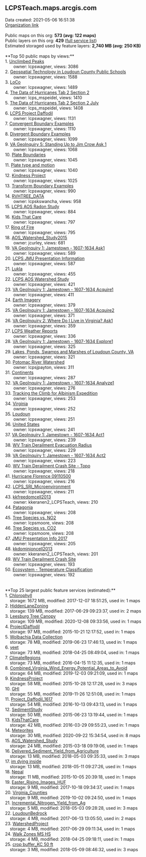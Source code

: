 <h2>LCPSTeach.maps.arcgis.com</h2> Data created: 2021-05-06 16:51:38 <br /><a target='new' href='https://LCPSTeach.maps.arcgis.com'>Organization link</a><br /><br />Public maps on this org: <b>573 (avg: 122 maps)</b><br />Public layers on this org: <b>429 </b>(<a target='new' href='https://services.arcgis.com/OKNnwEOcvx5lXPqr/ArcGIS/rest/services'>full service list</a>)<br />Estimated storaged used by feature layers: <b>2,740 MB (avg: 250 KB)</b><br /><br />**Top 50 public maps by views:**<br />  1. <a target='new' href='https://www.arcgis.com/home/item.html?id=da3767df8f404aeca28497d784344437'>Unclimbed Peaks</a> <br />  &nbsp;&nbsp;&nbsp;&nbsp; &nbsp;&nbsp;owner: lcpswagner, views: 3086<br />  2. <a target='new' href='https://www.arcgis.com/home/item.html?id=70daccbefc294aa4a54dc1c6aaae1c4c'>Geospatial Technology in Loudoun County Public Schools</a> <br />  &nbsp;&nbsp;&nbsp;&nbsp; &nbsp;&nbsp;owner: lcpswagner, views: 1588<br />  3. <a target='new' href='https://www.arcgis.com/home/item.html?id=a2c0787fd9304b2590bde6e3ab825396'>LoCo</a> <br />  &nbsp;&nbsp;&nbsp;&nbsp; &nbsp;&nbsp;owner: lcpswagner, views: 1489<br />  4. <a target='new' href='https://www.arcgis.com/home/item.html?id=f8345d2049fa49b5aaa6fb8633dede6c'>The Data of Hurricanes Tab 2 Section 2</a> <br />  &nbsp;&nbsp;&nbsp;&nbsp; &nbsp;&nbsp;owner: lcps_mspeidel, views: 1410<br />  5. <a target='new' href='https://www.arcgis.com/home/item.html?id=52d0202cf7d9472a93047f2126d8d01c'>The Data of Hurricanes Tab 2 Section 2 July</a> <br />  &nbsp;&nbsp;&nbsp;&nbsp; &nbsp;&nbsp;owner: lcps_mspeidel, views: 1408<br />  6. <a target='new' href='https://www.arcgis.com/home/item.html?id=d87889dbcd8f4703ba2e444a7784fe81'>LCPS Project Daffodil</a> <br />  &nbsp;&nbsp;&nbsp;&nbsp; &nbsp;&nbsp;owner: lcpswagner, views: 1131<br />  7. <a target='new' href='https://www.arcgis.com/home/item.html?id=acbaa864bbcb40a494197a2f944429fb'>Convergent Boundary Examples</a> <br />  &nbsp;&nbsp;&nbsp;&nbsp; &nbsp;&nbsp;owner: lcpswagner, views: 1110<br />  8. <a target='new' href='https://www.arcgis.com/home/item.html?id=ad4dacb17b094d9cb2abbe74ddaf5ad8'>Divergent Boundary Examples</a> <br />  &nbsp;&nbsp;&nbsp;&nbsp; &nbsp;&nbsp;owner: lcpswagner, views: 1099<br />  9. <a target='new' href='https://www.arcgis.com/home/item.html?id=6ff23a4f8bd3481dbdd95f8b01b44310'>VA GeoInquiry 5: Standing Up to Jim Crow Ask 1</a> <br />  &nbsp;&nbsp;&nbsp;&nbsp; &nbsp;&nbsp;owner: lcpswagner, views: 1068<br />  10. <a target='new' href='https://www.arcgis.com/home/item.html?id=60711f63ed5b4c0b9f58949f8245aa94'>Plate Boundaries</a> <br />  &nbsp;&nbsp;&nbsp;&nbsp; &nbsp;&nbsp;owner: lcpswagner, views: 1045<br />  11. <a target='new' href='https://www.arcgis.com/home/item.html?id=4ff2490043484da390079476dce799ac'>Plate type and motion</a> <br />  &nbsp;&nbsp;&nbsp;&nbsp; &nbsp;&nbsp;owner: lcpswagner, views: 1040<br />  12. <a target='new' href='https://www.arcgis.com/home/item.html?id=c704a238c4bf4165a5b51d88e3949520'>Kindness Project</a> <br />  &nbsp;&nbsp;&nbsp;&nbsp; &nbsp;&nbsp;owner: lcpswagner, views: 1025<br />  13. <a target='new' href='https://www.arcgis.com/home/item.html?id=6bd1b0f56bbe44d1803d548c1fde25fc'>Transform Boundary Examples</a> <br />  &nbsp;&nbsp;&nbsp;&nbsp; &nbsp;&nbsp;owner: lcpswagner, views: 990<br />  14. <a target='new' href='https://www.arcgis.com/home/item.html?id=ba572013ff064486a8bbbdde07569448'>RVHTREE_DATA</a> <br />  &nbsp;&nbsp;&nbsp;&nbsp; &nbsp;&nbsp;owner: lcpskswancha, views: 958<br />  15. <a target='new' href='https://www.arcgis.com/home/item.html?id=775af406b96e4530a829e3ca0d508f85'>LCPS AOS Radon Study</a> <br />  &nbsp;&nbsp;&nbsp;&nbsp; &nbsp;&nbsp;owner: lcpswagner, views: 884<br />  16. <a target='new' href='https://www.arcgis.com/home/item.html?id=2dba885c4fe14d49a5cb4ad750caf1c1'>Kids That Care</a> <br />  &nbsp;&nbsp;&nbsp;&nbsp; &nbsp;&nbsp;owner: lcpswagner, views: 797<br />  17. <a target='new' href='https://www.arcgis.com/home/item.html?id=0c9204df840547c591763de16266b822'>Ring of Fire</a> <br />  &nbsp;&nbsp;&nbsp;&nbsp; &nbsp;&nbsp;owner: lcpswagner, views: 795<br />  18. <a target='new' href='https://www.arcgis.com/home/item.html?id=a8a70fb3432249cd9fac92df019dd300'>AOS_Watershed_Study2015</a> <br />  &nbsp;&nbsp;&nbsp;&nbsp; &nbsp;&nbsp;owner: jcurley, views: 681<br />  19. <a target='new' href='https://www.arcgis.com/home/item.html?id=b7c6119bddbc4fdba399d1ba912d524b'>VA GeoInquiry 1: Jamestown - 1607-1634 Ask1</a> <br />  &nbsp;&nbsp;&nbsp;&nbsp; &nbsp;&nbsp;owner: lcpswagner, views: 589<br />  20. <a target='new' href='https://www.arcgis.com/home/item.html?id=7d511ab5748f4305b04e4b105a5ced92'>LCPS JMU Presentation Information</a> <br />  &nbsp;&nbsp;&nbsp;&nbsp; &nbsp;&nbsp;owner: lcpswagner, views: 587<br />  21. <a target='new' href='https://www.arcgis.com/home/item.html?id=644a605638e94bdbad93499ff22dd1da'>Lukla</a> <br />  &nbsp;&nbsp;&nbsp;&nbsp; &nbsp;&nbsp;owner: lcpswagner, views: 455<br />  22. <a target='new' href='https://www.arcgis.com/home/item.html?id=3431966c362b455c8d77f09a8ebf8dd0'>LCPS AOS Watershed Study</a> <br />  &nbsp;&nbsp;&nbsp;&nbsp; &nbsp;&nbsp;owner: lcpswagner, views: 421<br />  23. <a target='new' href='https://www.arcgis.com/home/item.html?id=822f336b7c4b49908da75bf76bc935e2'>VA GeoInquiry 1: Jamestown - 1607-1634 Acquire1</a> <br />  &nbsp;&nbsp;&nbsp;&nbsp; &nbsp;&nbsp;owner: lcpswagner, views: 411<br />  24. <a target='new' href='https://www.arcgis.com/home/item.html?id=cacdc8871d8c41af8bff4fd3c9347cc7'>Earth Imagery</a> <br />  &nbsp;&nbsp;&nbsp;&nbsp; &nbsp;&nbsp;owner: lcpswagner, views: 379<br />  25. <a target='new' href='https://www.arcgis.com/home/item.html?id=15d9f0e8871c463c86cf4449ff955103'>VA GeoInquiry 1: Jamestown - 1607-1634 Acquire2</a> <br />  &nbsp;&nbsp;&nbsp;&nbsp; &nbsp;&nbsp;owner: lcpswagner, views: 371<br />  26. <a target='new' href='https://www.arcgis.com/home/item.html?id=70e7cfaf040b4225bed698f8f9877c95'>VA GeoInquiry 2: Where Do I Live in Virginia? Ask1</a> <br />  &nbsp;&nbsp;&nbsp;&nbsp; &nbsp;&nbsp;owner: lcpswagner, views: 359<br />  27. <a target='new' href='https://www.arcgis.com/home/item.html?id=5e9d55fd2b0d45ca9ba3e415221d1677'>LCPS Weather Reports</a> <br />  &nbsp;&nbsp;&nbsp;&nbsp; &nbsp;&nbsp;owner: lcpswagner, views: 336<br />  28. <a target='new' href='https://www.arcgis.com/home/item.html?id=e0bd400410394c6ca80454cc95a3d327'>VA GeoInquiry 1: Jamestown - 1607-1634 Explore1</a> <br />  &nbsp;&nbsp;&nbsp;&nbsp; &nbsp;&nbsp;owner: lcpswagner, views: 325<br />  29. <a target='new' href='https://www.arcgis.com/home/item.html?id=4f6ffea4cd594964b57514cede50e36c'>Lakes, Ponds, Swamps and Marshes of Loudoun County, VA</a> <br />  &nbsp;&nbsp;&nbsp;&nbsp; &nbsp;&nbsp;owner: lcpswagner, views: 321<br />  30. <a target='new' href='https://www.arcgis.com/home/item.html?id=266c700e89bb44d489654d36b305cf2d'>Potomac River Watershed</a> <br />  &nbsp;&nbsp;&nbsp;&nbsp; &nbsp;&nbsp;owner: lcpsjpayton, views: 311<br />  31. <a target='new' href='https://www.arcgis.com/home/item.html?id=c35c175033754d0092b2c05c9943a7b9'>Continents</a> <br />  &nbsp;&nbsp;&nbsp;&nbsp; &nbsp;&nbsp;owner: lcpswagner, views: 287<br />  32. <a target='new' href='https://www.arcgis.com/home/item.html?id=8dc0a69def1c45558f4bccdc819f4007'>VA GeoInquiry 1: Jamestown - 1607-1634 Analyze1</a> <br />  &nbsp;&nbsp;&nbsp;&nbsp; &nbsp;&nbsp;owner: lcpswagner, views: 276<br />  33. <a target='new' href='https://www.arcgis.com/home/item.html?id=f445d62e994d4d85a33690b06e2169ee'>Tracking the Climb for Albinism Expedition</a> <br />  &nbsp;&nbsp;&nbsp;&nbsp; &nbsp;&nbsp;owner: lcpswagner, views: 253<br />  34. <a target='new' href='https://www.arcgis.com/home/item.html?id=cb18b26589694901be2d5570fa33d810'>Virginia</a> <br />  &nbsp;&nbsp;&nbsp;&nbsp; &nbsp;&nbsp;owner: lcpswagner, views: 252<br />  35. <a target='new' href='https://www.arcgis.com/home/item.html?id=a4ad1a44814148eca8495e05e343ed37'>Loudoun</a> <br />  &nbsp;&nbsp;&nbsp;&nbsp; &nbsp;&nbsp;owner: lcpswagner, views: 251<br />  36. <a target='new' href='https://www.arcgis.com/home/item.html?id=0109b359603945d6b4668638ff124805'>United States</a> <br />  &nbsp;&nbsp;&nbsp;&nbsp; &nbsp;&nbsp;owner: lcpswagner, views: 241<br />  37. <a target='new' href='https://www.arcgis.com/home/item.html?id=1f1d69967ffc4c068da3b7bfa03464cc'>VA GeoInquiry 1: Jamestown - 1607-1634 Act1</a> <br />  &nbsp;&nbsp;&nbsp;&nbsp; &nbsp;&nbsp;owner: lcpswagner, views: 239<br />  38. <a target='new' href='https://www.arcgis.com/home/item.html?id=7b0a0abc72ad4f18ad41829aebbbbdf2'>WV Train Derailment Evacuation Radius</a> <br />  &nbsp;&nbsp;&nbsp;&nbsp; &nbsp;&nbsp;owner: lcpswagner, views: 229<br />  39. <a target='new' href='https://www.arcgis.com/home/item.html?id=fe6182d49a364e58bf1817af10998dfd'>VA GeoInquiry 1: Jamestown - 1607-1634 Act2</a> <br />  &nbsp;&nbsp;&nbsp;&nbsp; &nbsp;&nbsp;owner: lcpswagner, views: 223<br />  40. <a target='new' href='https://www.arcgis.com/home/item.html?id=280c20b9375f404ab11bc1093fc8cdb0'>WV Train Derailment Crash Site - Topo</a> <br />  &nbsp;&nbsp;&nbsp;&nbsp; &nbsp;&nbsp;owner: lcpswagner, views: 218<br />  41. <a target='new' href='https://www.arcgis.com/home/item.html?id=299c7359ec73478aa506585b37868406'>Hurricane Florence 09110500</a> <br />  &nbsp;&nbsp;&nbsp;&nbsp; &nbsp;&nbsp;owner: lcpswagner, views: 216<br />  42. <a target='new' href='https://www.arcgis.com/home/item.html?id=6e4604dbed3243c993a214b715379b92'>LCPS_SRI_Microenvironment</a> <br />  &nbsp;&nbsp;&nbsp;&nbsp; &nbsp;&nbsp;owner: lcpswagner, views: 211<br />  43. <a target='new' href='https://www.arcgis.com/home/item.html?id=cae0aa857b834d7dae82501444aaab3d'>kkfreedomcell2013</a> <br />  &nbsp;&nbsp;&nbsp;&nbsp; &nbsp;&nbsp;owner: kkeranen2_LCPSTeach, views: 210<br />  44. <a target='new' href='https://www.arcgis.com/home/item.html?id=91a56bdc78c2451989a86b8bd68b775d'>Patagonia</a> <br />  &nbsp;&nbsp;&nbsp;&nbsp; &nbsp;&nbsp;owner: lcpswagner, views: 208<br />  45. <a target='new' href='https://www.arcgis.com/home/item.html?id=252705c37ee649079ad8ed996a086363'>Tree Species vs. NO2</a> <br />  &nbsp;&nbsp;&nbsp;&nbsp; &nbsp;&nbsp;owner: lcpsmoore, views: 208<br />  46. <a target='new' href='https://www.arcgis.com/home/item.html?id=0961d1ee0b4c40189493f77edefd6e82'>Tree Species vs. CO2</a> <br />  &nbsp;&nbsp;&nbsp;&nbsp; &nbsp;&nbsp;owner: lcpsmoore, views: 208<br />  47. <a target='new' href='https://www.arcgis.com/home/item.html?id=6ca647afa35246ef9777b9343e2cb4e2'>JMU Presentation Info 2017</a> <br />  &nbsp;&nbsp;&nbsp;&nbsp; &nbsp;&nbsp;owner: lcpswagner, views: 205<br />  48. <a target='new' href='https://www.arcgis.com/home/item.html?id=8300e92e28534b93aec954f7e848665b'>kkdominioncell2013</a> <br />  &nbsp;&nbsp;&nbsp;&nbsp; &nbsp;&nbsp;owner: kkeranen2_LCPSTeach, views: 201<br />  49. <a target='new' href='https://www.arcgis.com/home/item.html?id=897629136a484e16a478aaf9822527c8'>WV Train Derailment Crash Site</a> <br />  &nbsp;&nbsp;&nbsp;&nbsp; &nbsp;&nbsp;owner: lcpswagner, views: 193<br />  50. <a target='new' href='https://www.arcgis.com/home/item.html?id=15371b96da2f444495adab5ae3dfe950'>Ecosystem - Temperature Classification</a> <br />  &nbsp;&nbsp;&nbsp;&nbsp; &nbsp;&nbsp;owner: lcpswagner, views: 192<br /><br /><br />**Top 25 largest public feature services (estimated):**<br /> 1. <a target='new' href='https://www.arcgis.com/home/item.html?id=ec9d7f33d152411d9b67b9f40a71da8c'>Chlorophyll</a><br /> &nbsp;&nbsp;&nbsp;&nbsp;storage: 1672 MB, modified: 2017-12-07 18:51:25,  used in: 1 maps<br /> 2. <a target='new' href='https://www.arcgis.com/home/item.html?id=26e586df8d834c1481eb9df6f5aa57df'>HiddenLaneZoning</a><br /> &nbsp;&nbsp;&nbsp;&nbsp;storage: 139 MB, modified: 2017-06-29 09:23:37,  used in: 2 maps<br /> 3. <a target='new' href='https://www.arcgis.com/home/item.html?id=012a417552084b0ebb35168c6ced6b1f'>Leesburg Tree Canopy</a><br /> &nbsp;&nbsp;&nbsp;&nbsp;storage: 109 MB, modified: 2020-12-08 09:33:56,  used in: 1 maps<br /> 4. <a target='new' href='https://www.arcgis.com/home/item.html?id=ef167c96887d4e19a040c189b4de0e40'>ProjectDaffodil</a><br /> &nbsp;&nbsp;&nbsp;&nbsp;storage: 97 MB, modified: 2015-10-21 12:17:52,  used in: 1 maps<br /> 5. <a target='new' href='https://www.arcgis.com/home/item.html?id=9d89897ab960440dabb3567b33f8fc63'>Wolbachia Data Collection</a><br /> &nbsp;&nbsp;&nbsp;&nbsp;storage: 78 MB, modified: 2019-06-23 17:46:13,  used in: 1 maps<br /> 6. <a target='new' href='https://www.arcgis.com/home/item.html?id=49b7fc870b6a4bbabe984674bf16462e'>yeet</a><br /> &nbsp;&nbsp;&nbsp;&nbsp;storage: 73 MB, modified: 2018-04-25 08:49:04,  used in: 1 maps<br /> 7. <a target='new' href='https://www.arcgis.com/home/item.html?id=99b93d877ae14116a6d7f7a948210834'>ClimateRegions</a><br /> &nbsp;&nbsp;&nbsp;&nbsp;storage: 73 MB, modified: 2016-04-15 11:12:35,  used in: 1 maps<br /> 8. <a target='new' href='https://www.arcgis.com/home/item.html?id=d55dd3c3db6e49a9ad5ef27f2fb3b3e4'>Combined_Virginia_Wind_Energy_Potential_Areas_to_Avoid</a><br /> &nbsp;&nbsp;&nbsp;&nbsp;storage: 64 MB, modified: 2019-12-03 09:21:09,  used in: 1 maps<br /> 9. <a target='new' href='https://www.arcgis.com/home/item.html?id=4ff4193c957e412ba5c0831faa6cf809'>KindnessProject</a><br /> &nbsp;&nbsp;&nbsp;&nbsp;storage: 58 MB, modified: 2015-10-28 12:17:28,  used in: 3 maps<br /> 10. <a target='new' href='https://www.arcgis.com/home/item.html?id=9c879e3341884facbed7abb750437ec8'>GHI</a><br /> &nbsp;&nbsp;&nbsp;&nbsp;storage: 55 MB, modified: 2019-11-26 12:51:08,  used in: 1 maps<br /> 11. <a target='new' href='https://www.arcgis.com/home/item.html?id=4c7e4aa6484d4546839eaec65a24adca'>Project_Daffodil_1617</a><br /> &nbsp;&nbsp;&nbsp;&nbsp;storage: 54 MB, modified: 2016-10-13 09:43:13,  used in: 1 maps<br /> 12. <a target='new' href='https://www.arcgis.com/home/item.html?id=4697bdec595d4380a69fe6b6a5441a16'>SedimentStudy</a><br /> &nbsp;&nbsp;&nbsp;&nbsp;storage: 50 MB, modified: 2015-06-23 13:19:44,  used in: 1 maps<br /> 13. <a target='new' href='https://www.arcgis.com/home/item.html?id=f71bf9ba6926467b858e1ca0a92780c6'>KidsThatCare</a><br /> &nbsp;&nbsp;&nbsp;&nbsp;storage: 42 MB, modified: 2016-03-29 09:55:23,  used in: 1 maps<br /> 14. <a target='new' href='https://www.arcgis.com/home/item.html?id=aadfb558f99e4be3bea2a9b35c2ee687'>Meteorites</a><br /> &nbsp;&nbsp;&nbsp;&nbsp;storage: 30 MB, modified: 2020-09-22 15:34:54,  used in: 8 maps<br /> 15. <a target='new' href='https://www.arcgis.com/home/item.html?id=fe341436c5a5437e8c46a57fd355bfa4'>AOS_Watershed_Study</a><br /> &nbsp;&nbsp;&nbsp;&nbsp;storage: 24 MB, modified: 2015-03-18 09:19:06,  used in: 1 maps<br /> 16. <a target='new' href='https://www.arcgis.com/home/item.html?id=54b343b1939a45cba7fec396449936ed'>Delivered_Sediment_Yield_from_Agriculture</a><br /> &nbsp;&nbsp;&nbsp;&nbsp;storage: 13 MB, modified: 2018-05-03 09:35:33,  used in: 3 maps<br /> 17. <a target='new' href='https://www.arcgis.com/home/item.html?id=65f023db12e84b339f95ee131281dd00'>im dying inside</a><br /> &nbsp;&nbsp;&nbsp;&nbsp;storage: 13 MB, modified: 2018-05-11 09:27:26,  used in: 1 maps<br /> 18. <a target='new' href='https://www.arcgis.com/home/item.html?id=76381b8866c54fa09e18c60adead14e5'>Nepal</a><br /> &nbsp;&nbsp;&nbsp;&nbsp;storage: 11 MB, modified: 2015-10-05 20:39:18,  used in: 1 maps<br /> 19. <a target='new' href='https://www.arcgis.com/home/item.html?id=111f8ee76f79475d8261db9c81bebe86'>Easter_Rising_Images_HUF</a><br /> &nbsp;&nbsp;&nbsp;&nbsp;storage: 9 MB, modified: 2017-10-18 09:34:37,  used in: 1 maps<br /> 20. <a target='new' href='https://www.arcgis.com/home/item.html?id=50e993e9d7b4414c908a0bc2448b8b35'>Virginia_Counties</a><br /> &nbsp;&nbsp;&nbsp;&nbsp;storage: 9 MB, modified: 2019-10-02 09:24:50,  used in: 1 maps<br /> 21. <a target='new' href='https://www.arcgis.com/home/item.html?id=995935ae1313493d8eaa112557b2e7a6'>Incremental_Nitrogen_Yield_from_Ag</a><br /> &nbsp;&nbsp;&nbsp;&nbsp;storage: 5 MB, modified: 2018-05-03 09:28:28,  used in: 3 maps<br /> 22. <a target='new' href='https://www.arcgis.com/home/item.html?id=9b4508a415d84c35950d24e4a3392df3'>LoudounBedrock</a><br /> &nbsp;&nbsp;&nbsp;&nbsp;storage: 4 MB, modified: 2017-06-13 13:05:50,  used in: 2 maps<br /> 23. <a target='new' href='https://www.arcgis.com/home/item.html?id=6f552e218289498883b3d75ecc0d451f'>WatershedProject</a><br /> &nbsp;&nbsp;&nbsp;&nbsp;storage: 4 MB, modified: 2017-06-29 09:11:34,  used in: 1 maps<br /> 24. <a target='new' href='https://www.arcgis.com/home/item.html?id=140237fdda4a458da11fdb1c4601fce5'>Walk Zones MS HS</a><br /> &nbsp;&nbsp;&nbsp;&nbsp;storage: 4 MB, modified: 2018-04-25 09:18:11,  used in: 1 maps<br /> 25. <a target='new' href='https://www.arcgis.com/home/item.html?id=d294aabe5a254c8f81f5145312b3a92d'>crop buffer_KC 50 ft</a><br /> &nbsp;&nbsp;&nbsp;&nbsp;storage: 3 MB, modified: 2018-05-09 08:46:32,  used in: 3 maps<br />